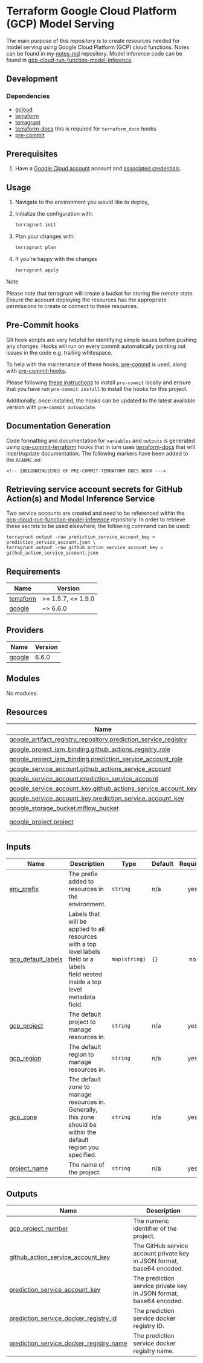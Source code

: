 # Terraform Google Cloud Platform (GCP) Model Serving

The main purpose of this repository is to create resources needed for model serving using Google Cloud Platform (GCP) cloud functions.
Notes can be found in my [notes-md](https://github.com/kwame-mintah/notes-md) repository. Model inference code can be found in [gcp-cloud-run-function-model-inference](https://github.com/kwame-mintah/gcp-cloud-run-function-model-inference).

## Development

### Dependencies

- [gcloud](https://cloud.google.com/sdk/docs/install)
- [terraform](https://www.terraform.io/)
- [terragrunt](https://terragrunt.gruntwork.io/)
- [terraform-docs](https://terraform-docs.io/) this is required for `terraform_docs` hooks
- [pre-commit](https://pre-commit.com/)

## Prerequisites

1. Have a [Google Cloud account](https://cloud.google.com/free) account and [associated credentials](https://cloud.google.com/docs/authentication/provide-credentials-adc#how-to).

## Usage

1. Navigate to the environment you would like to deploy,
2. Initialize the configuration with:

   ```bash
   terragrunt init
   ```

3. Plan your changes with:

   ```bash
   terragrunt plan
   ```

4. If you're happy with the changes

   ```bash
   terragrunt apply
   ```

> [!NOTE]
> Please note that terragrunt will create a bucket for storing the remote state. Ensure the account deploying the
> resources has the appropriate permissions to create or connect to these resources.

## Pre-Commit hooks

Git hook scripts are very helpful for identifying simple issues before pushing any changes. Hooks will run on every commit automatically pointing out issues in the code e.g. trailing whitespace.

To help with the maintenance of these hooks, [pre-commit](https://pre-commit.com/) is used, along with [pre-commit-hooks](https://pre-commit.com/#install).

Please following [these instructions](https://pre-commit.com/#install) to install `pre-commit` locally and ensure that you have run `pre-commit install` to install the hooks for this project.

Additionally, once installed, the hooks can be updated to the latest available version with `pre-commit autoupdate`.

## Documentation Generation

Code formatting and documentation for `variables` and `outputs` is generated using [pre-commit-terraform](https://github.com/antonbabenko/pre-commit-terraform/releases) hooks that in turn uses [terraform-docs](https://github.com/terraform-docs/terraform-docs) that will insert/update documentation. The following markers have been added to the `README.md`:

```
<!-- {BEGINNING|END} OF PRE-COMMIT-TERRAFORM DOCS HOOK --->
```

## Retrieving service account secrets for GitHub Action(s) and Model Inference Service

Two service accounts are created and need to be referenced within the [gcp-cloud-run-function-model-inference](https://github.com/kwame-mintah/gcp-cloud-run-function-model-inference?tab=readme-ov-file#github-action-cicd) repository.
In order to retrieve these secrets to be used elsewhere, the following command can be used:

```shell
terragrunt output -raw prediction_service_account_key > prediction_service_account.json \
terragrunt output -raw github_action_service_account_key > github_action_service_account.json
```

<!-- BEGINNING OF PRE-COMMIT-TERRAFORM DOCS HOOK --->
## Requirements

| Name | Version |
|------|---------|
| <a name="requirement_terraform"></a> [terraform](#requirement\_terraform) | >= 1.5.7, <= 1.9.0 |
| <a name="requirement_google"></a> [google](#requirement\_google) | ~> 6.6.0 |

## Providers

| Name | Version |
|------|---------|
| <a name="provider_google"></a> [google](#provider\_google) | 6.6.0 |

## Modules

No modules.

## Resources

| Name | Type |
|------|------|
| [google_artifact_registry_repository.prediction_service_registry](https://registry.terraform.io/providers/hashicorp/google/latest/docs/resources/artifact_registry_repository) | resource |
| [google_project_iam_binding.github_actions_registry_role](https://registry.terraform.io/providers/hashicorp/google/latest/docs/resources/project_iam_binding) | resource |
| [google_project_iam_binding.prediction_service_account_role](https://registry.terraform.io/providers/hashicorp/google/latest/docs/resources/project_iam_binding) | resource |
| [google_service_account.github_actions_service_account](https://registry.terraform.io/providers/hashicorp/google/latest/docs/resources/service_account) | resource |
| [google_service_account.prediction_service_account](https://registry.terraform.io/providers/hashicorp/google/latest/docs/resources/service_account) | resource |
| [google_service_account_key.github_actions_service_account_key](https://registry.terraform.io/providers/hashicorp/google/latest/docs/resources/service_account_key) | resource |
| [google_service_account_key.prediction_service_account_key](https://registry.terraform.io/providers/hashicorp/google/latest/docs/resources/service_account_key) | resource |
| [google_storage_bucket.mlflow_bucket](https://registry.terraform.io/providers/hashicorp/google/latest/docs/resources/storage_bucket) | resource |
| [google_project.project](https://registry.terraform.io/providers/hashicorp/google/latest/docs/data-sources/project) | data source |

## Inputs

| Name | Description | Type | Default | Required |
|------|-------------|------|---------|:--------:|
| <a name="input_env_prefix"></a> [env\_prefix](#input\_env\_prefix) | The prefix added to resources in the environment. | `string` | n/a | yes |
| <a name="input_gcp_default_labels"></a> [gcp\_default\_labels](#input\_gcp\_default\_labels) | Labels that will be applied to all resources with a top level labels field or a labels<br>field nested inside a top level metadata field. | `map(string)` | `{}` | no |
| <a name="input_gcp_project"></a> [gcp\_project](#input\_gcp\_project) | The default project to manage resources in. | `string` | n/a | yes |
| <a name="input_gcp_region"></a> [gcp\_region](#input\_gcp\_region) | The default region to manage resources in. | `string` | n/a | yes |
| <a name="input_gcp_zone"></a> [gcp\_zone](#input\_gcp\_zone) | The default zone to manage resources in. Generally, <br>this zone should be within the default region you specified. | `string` | n/a | yes |
| <a name="input_project_name"></a> [project\_name](#input\_project\_name) | The name of the project. | `string` | n/a | yes |

## Outputs

| Name | Description |
|------|-------------|
| <a name="output_gcp_project_number"></a> [gcp\_project\_number](#output\_gcp\_project\_number) | The numeric identifier of the project. |
| <a name="output_github_action_service_account_key"></a> [github\_action\_service\_account\_key](#output\_github\_action\_service\_account\_key) | The GitHub service account private key in JSON format, base64 encoded. |
| <a name="output_prediction_service_account_key"></a> [prediction\_service\_account\_key](#output\_prediction\_service\_account\_key) | The prediction service private key in JSON format, base64 encoded. |
| <a name="output_prediction_service_docker_registry_id"></a> [prediction\_service\_docker\_registry\_id](#output\_prediction\_service\_docker\_registry\_id) | The prediction service docker registry ID. |
| <a name="output_prediction_service_docker_registry_name"></a> [prediction\_service\_docker\_registry\_name](#output\_prediction\_service\_docker\_registry\_name) | The prediction service docker registry name. |
<!-- END OF PRE-COMMIT-TERRAFORM DOCS HOOK --->
